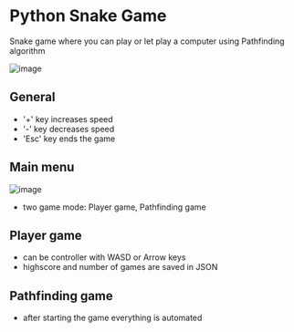 # Python Snake Game

Snake game where you can play or let play a computer using Pathfinding algorithm

![image](https://user-images.githubusercontent.com/46300167/156006035-01b77456-b2ec-4b31-b095-e4c12062ad46.png)

## General

- '+' key increases speed
- '-' key decreases speed
- 'Esc' key ends the game

## Main menu

![image](https://user-images.githubusercontent.com/46300167/156005821-2d44bf24-8bbd-47b1-923d-456ad4df7d13.png)
- two game mode: Player game, Pathfinding game

## Player game

- can be controller with WASD or Arrow keys
- highscore and number of games are saved in JSON

## Pathfinding game

- after starting the game everything is automated
